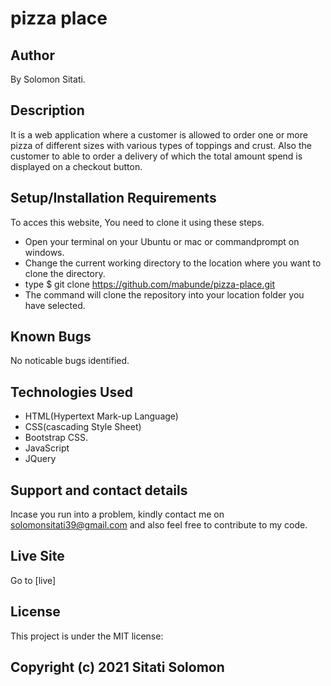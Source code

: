 # pizza place

## Author

By Solomon Sitati.

## Description

It is a web application where a customer is allowed to order one or more pizza of different sizes with various types of toppings and crust. Also the customer to able to order a delivery of which the total amount spend is displayed on a checkout button.

## Setup/Installation Requirements

To acces this website, You need to clone it using these steps.

- Open your terminal on your Ubuntu or mac or commandprompt on windows.
- Change the current working directory to the location where you want to clone the directory.
- type $ git clone https://github.com/mabunde/pizza-place.git
- The command will clone the repository into your location folder you have selected.

## Known Bugs

No noticable bugs identified.

## Technologies Used

- HTML(Hypertext Mark-up Language)
- CSS(cascading Style Sheet)
- Bootstrap CSS.
- JavaScript
- JQuery

## Support and contact details

Incase you run into a problem, kindly contact me on solomonsitati39@gmail.com and also feel free to contribute to my code.

## Live Site

Go to [live]

## License

This project is under the MIT license:

## Copyright (c) 2021 Sitati Solomon

